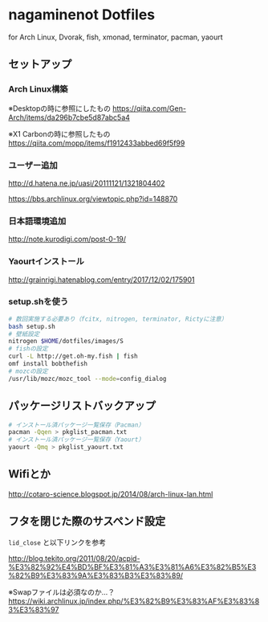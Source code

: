 # nagaminenot Dotfiles
for Arch Linux, Dvorak, fish, xmonad, terminator, pacman, yaourt

## セットアップ
### Arch Linux構築
※Desktopの時に参照にしたもの
https://qiita.com/Gen-Arch/items/da296b7cbe5d87abc5a4

※X1 Carbonの時に参照したもの
https://qiita.com/mopp/items/f1912433abbed69f5f99

### ユーザー追加
<http://d.hatena.ne.jp/uasi/20111121/1321804402>

<https://bbs.archlinux.org/viewtopic.php?id=148870>

### 日本語環境追加
http://note.kurodigi.com/post-0-19/

### Yaourtインストール
http://grainrigi.hatenablog.com/entry/2017/12/02/175901

### setup.shを使う

```bash
# 数回実施する必要あり（fcitx, nitrogen, terminator, Rictyに注意）
bash setup.sh
# 壁紙設定
nitrogen $HOME/dotfiles/images/S
# fishの設定
curl -L http://get.oh-my.fish | fish
omf install bobthefish
# mozcの設定
/usr/lib/mozc/mozc_tool --mode=config_dialog
```

## パッケージリストバックアップ

```bash
# インストール済パッケージ一覧保存（Pacman）
pacman -Qqen > pkglist_pacman.txt
# インストール済パッケージ一覧保存（Yaourt）
yaourt -Qmq > pkglist_yaourt.txt
```

## Wifiとか
<http://cotaro-science.blogspot.jp/2014/08/arch-linux-lan.html>

## フタを閉じた際のサスペンド設定
`lid_close` と以下リンクを参考

<http://blog.tekito.org/2011/08/20/acpid-%E3%82%92%E4%BD%BF%E3%81%A3%E3%81%A6%E3%82%B5%E3%82%B9%E3%83%9A%E3%83%B3%E3%83%89/>

※Swapファイルは必須なのか…？
<https://wiki.archlinux.jp/index.php/%E3%82%B9%E3%83%AF%E3%83%83%E3%83%97>